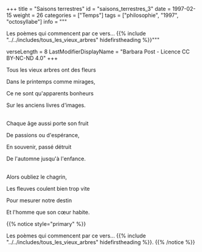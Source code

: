 +++
title = "Saisons terrestres"
id = "saisons_terrestres_3"
date = 1997-02-15
weight = 26
categories = ["Temps"]
tags = ["philosophie", "1997", "octosyllabe"]
info = """

Les poèmes qui commencent par ce vers...
{{% include "../../includes/tous_les_vieux_arbres" hidefirstheading %}}"""

verseLength = 8
LastModifierDisplayName = "Barbara Post - Licence CC BY-NC-ND 4.0"
+++

Tous les vieux arbres ont des fleurs

Dans le printemps comme mirages,

Ce ne sont qu'apparents bonheurs

Sur les anciens livres d'images.

 \
Chaque âge aussi porte son fruit

De passions ou d'espérance,

En souvenir, passé détruit

De l'automne jusqu'à l'enfance.

 \
Alors oubliez le chagrin,

Les fleuves coulent bien trop vite

Pour mesurer notre destin

Et l'homme que son cœur habite.

{{% notice style="primary" %}}

Les poèmes qui commencent par ce vers...
{{% include "../../includes/tous_les_vieux_arbres" hidefirstheading %}}.
{{% /notice %}}
